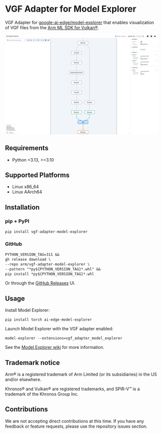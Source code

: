 # VGF Adapter for Model Explorer

VGF Adapter for [google-ai-edge/model-explorer](https://github.com/google-ai-edge/model-explorer) that enables visualization of VGF files from the [Arm ML SDK for Vulkan®](https://github.com/arm/ai-ml-sdk-for-vulkan).

![](https://raw.githubusercontent.com/arm/vgf-adapter-model-explorer/main/screenshots/vgf-adapter-readme-screenshot.png)

## Requirements

- Python <3.13, >=3.10

## Supported Platforms

- Linux x86_64
- Linux AArch64

## Installation

### pip + PyPI
    pip install vgf-adapter-model-explorer

### GitHub

    PYTHON_VERSION_TAG=311 &&
    gh release download \
    --repo arm/vgf-adapter-model-explorer \
    --pattern "*py${PYTHON_VERSION_TAG}*.whl" &&
    pip install *py${PYTHON_VERSION_TAG}*.whl

Or through the [GitHub Releases](https://github.com/arm/vgf-adapter-model-explorer/releases) UI.

## Usage

Install Model Explorer:

    pip install torch ai-edge-model-explorer

Launch Model Explorer with the VGF adapter enabled:

    model-explorer --extensions=vgf_adapter_model_explorer

See the [Model Explorer wiki](https://github.com/google-ai-edge/model-explorer/wiki) for more information.

## Trademark notice
Arm® is a registered trademark of Arm Limited (or its subsidiaries) in the US and/or elsewhere.

Khronos® and Vulkan® are registered trademarks, and SPIR-V™ is a trademark of the Khronos Group Inc.

## Contributions

We are not accepting direct contributions at this time.
If you have any feedback or feature requests, please use the repository issues section.
